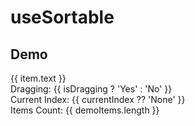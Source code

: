 # useSortable

 
## Demo

<script setup>
import { ref, onMounted } from 'vue'
import { useSortable } from 'vue-dndnr'

const containerRef = ref(null)
const { isDragging, currentIndex } = useSortable(containerRef, {
  draggable: '.sortable-item',
  onStart: (evt) => console.log('Drag started:', evt),
  onEnd: (evt) => console.log('Drag ended:', evt)
})

const demoItems = ref([
  { id: 'item-1', text: '📝 Task 1' },
  { id: 'item-2', text: '🎯 Task 2' },
  { id: 'item-3', text: '🚀 Task 3' },
  { id: 'item-4', text: '✨ Task 4' }
])
</script>

<DemoContainer>
   <div ref="containerRef" class="sortable-container">
    <div
      v-for="item in demoItems"
      :key="item.id"
      class="sortable-item p-3 mb-2 bg-white dark:bg-gray-700 border border-gray-200 dark:border-gray-600 rounded-md cursor-move transition-all duration-200 select-none  hover:bg-gray-50 dark:hover:bg-gray-600"
    >
      {{ item.text }}
    </div>
  </div>

  <div class="mt-4 text-sm text-gray-600 dark:text-gray-400">
    <div>Dragging: {{ isDragging ? 'Yes' : 'No' }}</div>
    <div>Current Index: {{ currentIndex ?? 'None' }}</div>
    <div>Items Count: {{ demoItems.length }}</div>
  </div>
</DemoContainer>

